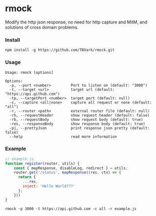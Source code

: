 # rmock

Modify the http json response, no need for http capture and MitM, and solutions of cross domain problems.

### Install

```shell
npm install -g https://github.com/TBXark/rmock.git
```

### Usage

```
Usage: rmock [options]

Options:
  -p, --port <number>         Port to listen on (default: "3000")
  -t, --target <url>          target url (default: "https://api.github.com")
  -tp, --targetPort <number>  target port (default: null)
  -c, --capture <all|none>    capture all request or none (default: "all")
  -r, --router <path>         external router file (default: null)
  -rh, --requestHeader        show request header (default: false)
  -rb, --requestBody          show request body (default: true)
  -res, --responseBody        show response body (default: true)
  -pj, --prettyJson           print response json pretty (default: false)
  --help                      read more information
```


### Example

```js
// example.js
function register(router, utils) {
    const { mapResponse, disableLog, redirect } = utils;
    router.get('/status', mapResponse((res, ctx) => {
      return {
        ...res,
        inject: 'Hello World???'
      };
    }))
}
```


```shell
rmock -p 3000 -t https://api.github.com -c all -r example.js
```
```